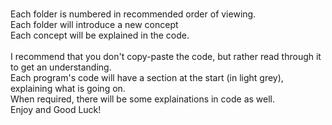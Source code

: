 <br>Each folder is numbered in recommended order of viewing.
<br>Each folder will introduce a new concept
<br>Each concept will be explained in the code.
<br>
<br>I recommend that you don't copy-paste the code, but rather read through it to get an understanding.
<br>Each program's code will have a section at the start (in light grey), explaining what is going on.
<br>When required, there will be some explainations in code as well.
<br>Enjoy and Good Luck!
